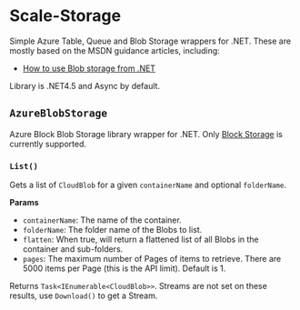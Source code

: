 Scale-Storage
=============

Simple Azure Table, Queue and Blob Storage wrappers for .NET. These are mostly based on the MSDN guidance articles, including:

* [How to use Blob storage from .NET](http://azure.microsoft.com/en-us/documentation/articles/storage-dotnet-how-to-use-blobs/)

Library is .NET4.5 and Async by default.

## `AzureBlobStorage`
Azure Block Blob Storage library wrapper for .NET. Only [Block Storage] is currently supported. 

### `List()`
Gets a list of `CloudBlob` for a given `containerName` and optional `folderName`.

**Params**
* `containerName`: The name of the container.
* `folderName`: The folder name of the Blobs to list.
* `flatten`: When true, will return a flattened list of all Blobs in the container and sub-folders.
* `pages`: The maximum number of Pages of items to retrieve. There are 5000 items per Page (this is the API limit). Default is 1.

Returns `Task<IEnumerable<CloudBlob>>`. Streams are not set on these results, use `Download()` to get a Stream.


[Block Storage]:https://msdn.microsoft.com/en-us/library/azure/ee691964.aspx
